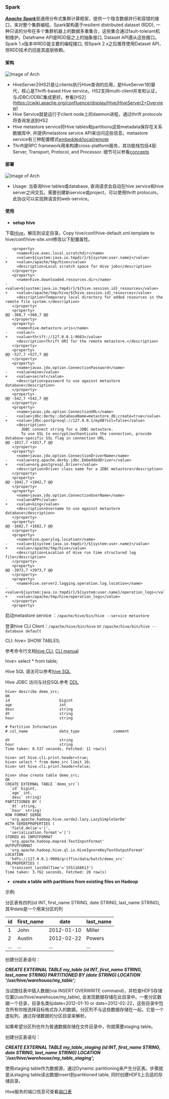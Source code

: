 ### Spark
[***Apache Spark***](https://en.wikipedia.org/wiki/Apache_Spark)是通用分布式集群计算框架，提供一个隐含数据并行和容错的接口，来对整个集群编程。Spark架构基于resilient distributed dataset (RDD), 一种只读的分布在多个集群机器上的数据多重集合，这些集合通过fault-tolerant机制维护。Dataframe API是RDD层之上的抽象接口, Dataset API遵从这些接口。Spark 1.x版本中RDD是主要的编程接口, 但Spark 2.x之后推荐使用Dataset API，但RDD技术仍旧是其底层依赖。

#### 架构
![Image of Arch](https://cdn.intellipaat.com/blog/wp-content/uploads/2016/12/Architecture-of-Apache-Hive.jpg)<br>
- HiveServer2(HS2)是让clients执行Hive查询的应用，是HiveServer1的替代，核心是Thrift-based Hive service。HS2支持multi-client并发和认证，与JDBC/ODBC集成更好。参看[HS2] (https://cwiki.apache.org/confluence/display/Hive/HiveServer2+Overview)
- Hive Service就是运行于client node上的daemon进程，通过thrift protocols将查询发送到HS2
- Hive metastore service将Hive tables和partitions这些metadata保存在关系数据库中, 并提供metastore service API来访问这些信息。metastore service有三种配置模式[embedded/local/remote](https://www.cloudera.com/documentation/enterprise/5-8-x/topics/cdh_ig_hive_metastore_configure.html)
- Thrift是RPC framework用来构建cross-platform服务，其功能栈包括4层: Server, Transport, Protocol, and Processor. 细节可以参看[concepts](https://thrift.apache.org/docs/concepts)

#### 部署
![Image of Arch](https://image.slidesharecdn.com/integrationofapachehiveandhbasefinal-120504182337-phpapp01/95/integration-of-hive-and-hbase-34-728.jpg?cb=1336156004)<br>

- Usage:
当查询hive tables或database, 查询请求会自动在hive service和hive server之间交互。需要创建新service或project，可以使用thrift protocols，此协议可以实现跨语言的web-service。

#### 使用
- **setup hive**

下载[Hive](http://apache.claz.org/hive/)，解压到设定目录。Copy hive/conf/hive-default.xml.template to hive/conf/hive-site.xml修改以下配置属性。
```
   <property>
     <name>hive.exec.local.scratchdir</name>
-    <value>${system:java.io.tmpdir}/${system:user.name}</value>
+    <value>/apache/tmp/hive</value>
     <description>Local scratch space for Hive jobs</description>
   </property>
   <property>
     <name>hive.downloaded.resources.dir</name>
-    <value>${system:java.io.tmpdir}/${hive.session.id}_resources</value>
+    <value>/apache/tmp/hive/${hive.session.id}_resources</value>
     <description>Temporary local directory for added resources in the remote file system.</description>
   </property>
   <property>
@@ -368,7 +368,7 @@
   </property>
   <property>
     <name>hive.metastore.uris</name>
-    <value/>
+    <value>thrift://127.0.0.1:9083</value>
     <description>Thrift URI for the remote metastore.</description>
   </property>
   <property>
@@ -527,7 +527,7 @@
   </property>
   <property>
     <name>javax.jdo.option.ConnectionPassword</name>
-    <value>mine</value>
+    <value>secret</value>
     <description>password to use against metastore database</description>
   </property>
   <property>
@@ -542,7 +542,7 @@
   </property>
   <property>
     <name>javax.jdo.option.ConnectionURL</name>
-    <value>jdbc:derby:;databaseName=metastore_db;create=true</value>
+    <value>jdbc:postgresql://127.0.0.1/myDB?ssl=false</value>
     <description>
       JDBC connect string for a JDBC metastore.
       To use SSL to encrypt/authenticate the connection, provide database-specific SSL flag in connection URL.
@@ -1017,7 +1017,7 @@
   </property>
   <property>
     <name>javax.jdo.option.ConnectionDriverName</name>
-    <value>org.apache.derby.jdbc.EmbeddedDriver</value>
+    <value>org.postgresql.Driver</value>
     <description>Driver class name for a JDBC metastore</description>
   </property>
   <property>
@@ -1042,7 +1042,7 @@
   </property>
   <property>
     <name>javax.jdo.option.ConnectionUserName</name>
-    <value>APP</value>
+    <value>king</value>
     <description>Username to use against metastore database</description>
   </property>
   <property>
@@ -1682,7 +1682,7 @@
   </property>
   <property>
     <name>hive.querylog.location</name>
-    <value>${system:java.io.tmpdir}/${system:user.name}</value>
+    <value>/apache/tmp/hive</value>
     <description>Location of Hive run time structured log file</description>
   </property>
   <property>
@@ -3973,7 +3973,7 @@
   </property>
   <property>
     <name>hive.server2.logging.operation.log.location</name>
-    <value>${system:java.io.tmpdir}/${system:user.name}/operation_logs</value>
+    <value>/apache/tmp/hive/operation_logs</value>
   </property>
   <property>
```
启动metastore service ：`/apache/hive/bin/hive --service metastore`

登录hive CLI Client：`/apache/hive/bin/hive` or `/apache/hive/bin/hive --database default`

CLI: hive> SHOW TABLES;

参考命令行文档[hive CLI](https://cwiki.apache.org/confluence/display/Hive/GettingStarted#GettingStarted-RunningHiveCLI), [CLI manual](
https://cwiki.apache.org/confluence/display/Hive/LanguageManual+Cli)

hive> select * from table;

Hive SQL 语法可以参考[hive SQL](https://hortonworks.com/blog/hive-cheat-sheet-for-sql-users/)

Hive JDBC 访问与对应SQL参考 [DDL](https://www.tutorialspoint.com/hive/hive_drop_table.htm)
```
hive> describe demo_src;
OK
id                  	bigint              	                    
age                 	int                 	                    
desc                	string              	                    
dt                  	string              	                    
hour                	string              	                    
	 	 
# Partition Information	 	 
# col_name            	data_type           	comment             
	 	 
dt                  	string              	                    
hour                	string              	                    
Time taken: 0.537 seconds, Fetched: 11 row(s)

hive> set hive.cli.print.header=true;
hive> select * from demo_src limit 10;
hive> set hive.cli.print.header=false;

hive> show create table demo_src;
OK
CREATE EXTERNAL TABLE `demo_src`(
  `id` bigint, 
  `age` int, 
  `desc` string)
PARTITIONED BY ( 
  `dt` string, 
  `hour` string)
ROW FORMAT SERDE 
  'org.apache.hadoop.hive.serde2.lazy.LazySimpleSerDe' 
WITH SERDEPROPERTIES ( 
  'field.delim'='|', 
  'serialization.format'='|') 
STORED AS INPUTFORMAT 
  'org.apache.hadoop.mapred.TextInputFormat' 
OUTPUTFORMAT 
  'org.apache.hadoop.hive.ql.io.HiveIgnoreKeyTextOutputFormat'
LOCATION
  'hdfs://127.0.0.1:9000/griffin/data/batch/demo_src'
TBLPROPERTIES (
  'transient_lastDdlTime'='1551168613')
Time taken: 3.762 seconds, Fetched: 20 row(s)
```

- **create a table with partitions from existing files on Hadoop**

示例:

分区表有四列(id INT, first_name STRING, date STRING, last_name STRING), 其中date是一个用来分区的列

| id | first_name | date | last_name |
| ---- | ------ | ------------------ | ------ |
| 1 | John | 2012-01-10 | Miller |
| 2 | Austin | 2012-02-22 | Powers |
| ... | ... | ... | ... |

创建分区表语句：

***CREATE EXTERNAL TABLE my_table (id INT, first_name STRING, last_name STRING) PARTITIONED BY (date STRING) LOCATION '/usr/hive/warehouse/my_table';***

当试图往表中插入数据(via INSERT OVERWRITE command)，并检查HDFS存储位置(/usr/hive/warehouse/my_table), 会发现数据存储在此目录中。一套分区数据一个目录，目录名类似date=2012-01-10 or date=2012-02-22，这些目录中包含所有你按选择目标格式存入的数据。分区列不与这些数据存储在一起，它是一个虚拟列，通过存储数据的分区目录来解析。

如果希望分区列也作为普通数据存储在文件目录中，你就需要staging table。

创建分区表语句：

***CREATE EXTERNAL TABLE my_table_staging (id INT, first_name STRING, date STRING, last_name STRING) LOCATION '/usr/hive/warehouse/my_table_staging';***

使用staging table作为数据源，通过Dynamic partitioning来产生分区表。步骤就是从staging table读出数据insert到partitioned table, 同时创建HDFS上合适的存储目录。

Hive服务的端口信息可查看[端口表](https://docs.hortonworks.com/HDPDocuments/HDP2/HDP-2.6.5/bk_reference/content/hive-ports.html)

